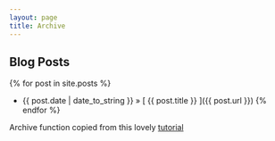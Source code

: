 ```yaml
---
layout: page
title: Archive
---
```


## Blog Posts

{% for post in site.posts %}
  * {{ post.date | date_to_string }} &raquo; [ {{ post.title }} ]({{ post.url }})
{% endfor %} 

Archive function copied from this lovely [tutorial](http://joshualande.com/jekyll-github-pages-poole)